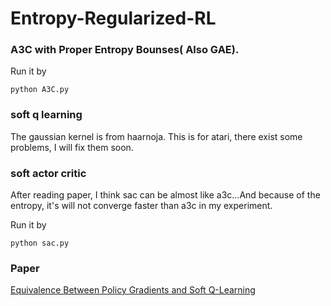 # Entropy-Regularized-RL

### A3C with Proper Entropy Bounses( Also GAE).

Run it by 
```
python A3C.py
```
### soft q learning

The gaussian kernel is from haarnoja. This is for atari, there exist some problems, I will fix them soon.

### soft actor critic

After reading paper, I think sac can be almost like a3c...And because of the entropy, it's will not converge faster than a3c in my experiment.

Run it by
```
python sac.py
```
### Paper 

[Equivalence Between Policy Gradients and Soft Q-Learning](https://arxiv.org/abs/1704.06440)
